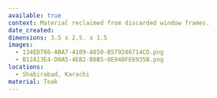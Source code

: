```yaml
---
available: true
context: Material reclaimed from discarded window frames.
date_created:
dimensions: 3.5 x 2.5. x 1.5
images:
  - 134ED786-ABA7-4109-A850-B579286714CD.png
  - B12A13E4-D0A5-4EB2-B8B5-8E948FE6935B.png
locations:
  - Shabirabad, Karachi
material: Teak
---
```

